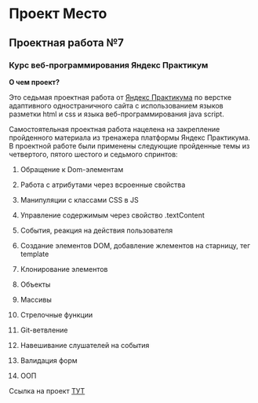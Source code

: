 # Проект Место

## Проектная работа №7 

###  Курс веб-программирования Яндекс Практикум 

**О чем проект?** 

Это седьмая проектная работа от [Яндекс Практикума](https://practicum.yandex.ru/) по верстке адаптивного одностраничного сайта с использованием языков разметки html и css и языка веб-программирования java script. 

Самостоятельная проектная работа нацелена на закрепление пройденного материала из тренажера платформы Яндекс Практикума. В проектной работе были применены следующие пройденные темы из четвертого, пятого шестого и седьмого спринтов: 

1. Обращение к Dom-элементам 

2. Работа с атрибутами через всроенные свойства

3. Манипуляции с классами CSS в JS 

4. Управление содержимым через свойство .textContent

5. События, реакция на действия пользователя 

6. Создание элементов DOM, добавление жлементов на старницу, тег template 

7. Клонирование элементов

8. Объекты 

9. Массивы

10. Стрелочные функции

11. Git-ветвление

12. Навешивание слушателей на события

13. Валидация форм

14. ООП

 
Ссылка на проект [ТУТ](https://juliamacfiurst.github.io/mesto/)
